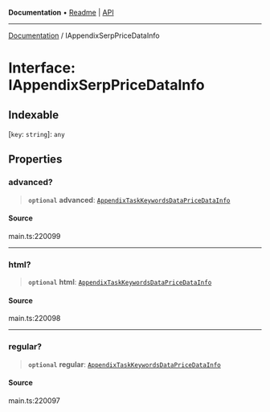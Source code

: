 **Documentation** • [Readme](../README.md) \| [API](../globals.md)

***

[Documentation](../README.md) / IAppendixSerpPriceDataInfo

# Interface: IAppendixSerpPriceDataInfo

## Indexable

 \[`key`: `string`\]: `any`

## Properties

### advanced?

> **`optional`** **advanced**: [`AppendixTaskKeywordsDataPriceDataInfo`](../classes/AppendixTaskKeywordsDataPriceDataInfo.md)

#### Source

main.ts:220099

***

### html?

> **`optional`** **html**: [`AppendixTaskKeywordsDataPriceDataInfo`](../classes/AppendixTaskKeywordsDataPriceDataInfo.md)

#### Source

main.ts:220098

***

### regular?

> **`optional`** **regular**: [`AppendixTaskKeywordsDataPriceDataInfo`](../classes/AppendixTaskKeywordsDataPriceDataInfo.md)

#### Source

main.ts:220097
